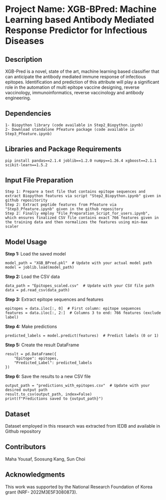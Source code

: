 # Project Name: XGB-BPred: Machine Learning based Antibody Mediated Response Predictor for Infectious Diseases

## Description  
XGB-Pred is a novel, state of the art, machine learning based classifier that can anticipate the antibody mediated immune response of infectious epitopes. 
Identification and prediction of this attribute will play a significant role in the automation of multi epitope vaccine designing, reverse vaccinology, immunoinformatics, reverse vaccinology and antibody engineering.
## Dependencies  
    1- Biopython library (code available in Step2_Biopython.ipynb)
    2- Download standalone Pfeature package (code available in Step3_Pfeature.ipynb)

## Libraries and Package Requirements  
```
pip install pandas==2.1.4 joblib==1.2.0 numpy==1.26.4 xgboost==2.1.1 scikit-learn==1.5.2
```
## Input File Preparation
```
Step 1: Prepare a text file that contains epitope sequences and extract Biopython features via script "Step2_Biopython.ipynb" given in github repositority
Step 2: Extract peptide features from Pfeature via "Step3_Pfeature.ipynb" given in the github repository
Step 2: Finally employ "File_Preparation_Script_for_users.ipynb", which ensures finalized CSV file contains exact 766 features given in the training data and then normalizes the features using min-max scaler
```
## Model Usage
**Step 1:** 
Load the saved model
```
model_path = "XGB_BPred.pkl"  # Update with your actual model path
model = joblib.load(model_path)
```
**Step 2:** Load the CSV data
```
data_path = "Epitopes_scaled.csv"  # Update with your CSV file path
data = pd.read_csv(data_path)
```
**Step 3:** 
Extract epitope sequences and features
```
epitopes = data.iloc[:, 0]  # First column: epitope sequences
features = data.iloc[:, 2:]  # Columns 3 to end: 766 features (exclude label)
```
**Step 4:** 
Make predictions
```
predicted_labels = model.predict(features)  # Predict labels (0 or 1)
```
**Step 5:** Create the result DataFrame
```
result = pd.DataFrame({
    "Epitope": epitopes,
    "Predicted_Label": predicted_labels
})
```
**Step 6:** Save the results to a new CSV file
```
output_path = "predictions_with_epitopes.csv"  # Update with your desired output path
result.to_csv(output_path, index=False)
print(f"Predictions saved to {output_path}")  
```
## Dataset 
Dataset employed in this research was extracted from IEDB and available in Github repository
## Contributors  
Maha Yousaf, Soosung Kang, Sun Choi
## Acknowledgments  
This work was supported by the National Research Foundation of Korea grant (NRF- 2022M3E5F3080873).  
